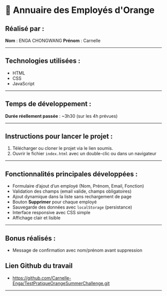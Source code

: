 # 📘 Annuaire  des Employés d'Orange

## Réalisé par :
**Nom** : ENGA CHONGWANG 
**Prénom** : Carnelle

---

## Technologies utilisées :
- HTML
- CSS
- JavaScript 

---

## Temps de développement :
**Durée réellement passée** : ~3h30 (sur les 4h prévues)

---

## Instructions pour lancer le projet :
1. Télécharger ou cloner le projet via le lien soumis.
2. Ouvrir le fichier `index.html` avec un double-clic ou dans un navigateur

---

##  Fonctionnalités principales développées :
- Formulaire d’ajout d’un employé (Nom, Prénom, Email, Fonction)
- Validation des champs (email valide, champs obligatoires)
- Ajout dynamique dans la liste sans rechargement de page
- Bouton **Supprimer** pour chaque employé
- Sauvegarde des données avec `localStorage` (persistance)
- Interface responsive avec CSS simple
- Affichage clair et lisible

---

##  Bonus réalisés :
- Message de confirmation avec nom/prénom avant suppression

## Lien Github du travail 

- https://github.com/Carnelle-Enga/TestPratiqueOrangeSummerChallenge.git
---
